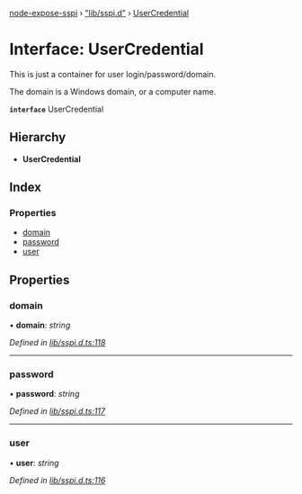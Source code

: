 [node-expose-sspi](../README.md) › ["lib/sspi.d"](../modules/_lib_sspi_d_.md) › [UserCredential](_lib_sspi_d_.usercredential.md)

# Interface: UserCredential

This is just a container for user login/password/domain.

The domain is a Windows domain, or a computer name.

**`interface`** UserCredential

## Hierarchy

* **UserCredential**

## Index

### Properties

* [domain](_lib_sspi_d_.usercredential.md#domain)
* [password](_lib_sspi_d_.usercredential.md#password)
* [user](_lib_sspi_d_.usercredential.md#user)

## Properties

###  domain

• **domain**: *string*

*Defined in [lib/sspi.d.ts:118](https://github.com/jlguenego/node-expose-sspi/blob/7b16afe/lib/sspi.d.ts#L118)*

___

###  password

• **password**: *string*

*Defined in [lib/sspi.d.ts:117](https://github.com/jlguenego/node-expose-sspi/blob/7b16afe/lib/sspi.d.ts#L117)*

___

###  user

• **user**: *string*

*Defined in [lib/sspi.d.ts:116](https://github.com/jlguenego/node-expose-sspi/blob/7b16afe/lib/sspi.d.ts#L116)*
